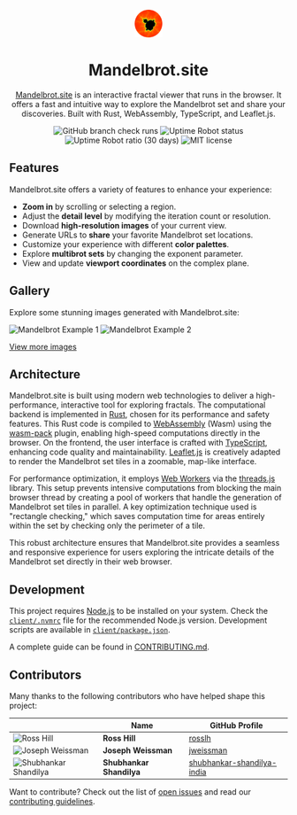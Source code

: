 <p align="center">
  <a href="https://mandelbrot.site">
    <img src="https://raw.githubusercontent.com/rosslh/mandelbrot.site/main/icon.png" height="50px" width="50px" alt="Mandelbrot.site icon">
  </a>
</p>

<h1 align="center">Mandelbrot.site</h1>

<p align="center">
  <a href="https://mandelbrot.site">Mandelbrot.site</a> is an interactive fractal viewer that runs in the browser. It offers a fast and intuitive way to explore the Mandelbrot set and share your discoveries. Built with Rust, WebAssembly, TypeScript, and Leaflet.js.
</p>

<p align="center">
  <img src="https://img.shields.io/github/check-runs/rosslh/mandelbrot.site/main?style=flat&label=Checks" alt="GitHub branch check runs">
  <img src="https://img.shields.io/uptimerobot/status/m792388109-4c544ded2b0e440130ddd401?up_message=online&style=flat&label=Status" alt="Uptime Robot status">
  <img src="https://img.shields.io/uptimerobot/ratio/m792388109-4c544ded2b0e440130ddd401?style=flat&label=Uptime%20(1mo)" alt="Uptime Robot ratio (30 days)">
  <img src="https://img.shields.io/badge/License-MIT-brightgreen?style=flat" alt="MIT license">
</p>

## Features

Mandelbrot.site offers a variety of features to enhance your experience:

- **Zoom in** by scrolling or selecting a region.
- Adjust the **detail level** by modifying the iteration count or resolution.
- Download **high-resolution images** of your current view.
- Generate URLs to **share** your favorite Mandelbrot set locations.
- Customize your experience with different **color palettes**.
- Explore **multibrot sets** by changing the exponent parameter.
- View and update **viewport coordinates** on the complex plane.

## Gallery

Explore some stunning images generated with Mandelbrot.site:

<img src="https://raw.githubusercontent.com/rosslh/mandelbrot.site/main/example-images/mandelbrot-01.png" height="200px" alt="Mandelbrot Example 1"> <img src="https://raw.githubusercontent.com/rosslh/mandelbrot.site/main/example-images/mandelbrot-02.png" height="200px" alt="Mandelbrot Example 2">

[View more images](/example-images)

## Architecture

Mandelbrot.site is built using modern web technologies to deliver a high-performance, interactive tool for exploring fractals. The computational backend is implemented in [Rust](https://github.com/rust-lang/rust), chosen for its performance and safety features. This Rust code is compiled to [WebAssembly](https://webassembly.org/) (Wasm) using the [wasm-pack](https://github.com/rustwasm/wasm-pack) plugin, enabling high-speed computations directly in the browser. On the frontend, the user interface is crafted with [TypeScript](https://github.com/microsoft/TypeScript), enhancing code quality and maintainability. [Leaflet.js](https://github.com/Leaflet/Leaflet) is creatively adapted to render the Mandelbrot set tiles in a zoomable, map-like interface.

For performance optimization, it employs [Web Workers](https://developer.mozilla.org/en-US/docs/Web/API/Web_Workers_API) via the [threads.js](https://github.com/andywer/threads.js) library. This setup prevents intensive computations from blocking the main browser thread by creating a pool of workers that handle the generation of Mandelbrot set tiles in parallel. A key optimization technique used is "rectangle checking," which saves computation time for areas entirely within the set by checking only the perimeter of a tile.

This robust architecture ensures that Mandelbrot.site provides a seamless and responsive experience for users exploring the intricate details of the Mandelbrot set directly in their web browser.

## Development

This project requires [Node.js](https://nodejs.org/) to be installed on your system. Check the [`client/.nvmrc`](client/.nvmrc) file for the recommended Node.js version. Development scripts are available in [`client/package.json`](client/package.json).

A complete guide can be found in [CONTRIBUTING.md](CONTRIBUTING.md#your-first-code-contribution).

## Contributors

Many thanks to the following contributors who have helped shape this project:

|                                                                                                                    | Name                     | GitHub Profile                                                              |
| ------------------------------------------------------------------------------------------------------------------ | ------------------------ | --------------------------------------------------------------------------- |
| <img src="https://avatars.githubusercontent.com/u/8635605?v=4" width="50" height="50" alt="Ross Hill">             | **Ross Hill**            | [rosslh](https://github.com/rosslh)                                         |
| <img src="https://avatars.githubusercontent.com/u/122646?v=4" width="50" height="50" alt="Joseph Weissman">        | **Joseph Weissman**      | [jweissman](https://github.com/jweissman)                                   |
| <img src="https://avatars.githubusercontent.com/u/78155393?v=4" width="50" height="50" alt="Shubhankar Shandilya"> | **Shubhankar Shandilya** | [shubhankar-shandilya-india](https://github.com/shubhankar-shandilya-india) |

Want to contribute? Check out the list of [open issues](https://github.com/rosslh/Mandelbrot.site/issues) and read our [contributing guidelines](CONTRIBUTING.md).
